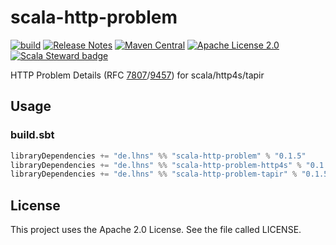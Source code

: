 # scala-http-problem

[![build](https://github.com/lhns/scala-http-problem/actions/workflows/build.yml/badge.svg)](https://github.com/lhns/scala-http-problem/actions/workflows/build.yml)
[![Release Notes](https://img.shields.io/github/release/lhns/scala-http-problem.svg?maxAge=3600)](https://github.com/lhns/scala-http-problem/releases/latest)
[![Maven Central](https://img.shields.io/maven-central/v/de.lhns/scala-http-problem_3)](https://search.maven.org/artifact/de.lhns/scala-http-problem_3)
[![Apache License 2.0](https://img.shields.io/github/license/lhns/scala-http-problem.svg?maxAge=3600)](https://www.apache.org/licenses/LICENSE-2.0)
[![Scala Steward badge](https://img.shields.io/badge/Scala_Steward-helping-blue.svg?style=flat&logo=data:image/png;base64,iVBORw0KGgoAAAANSUhEUgAAAA4AAAAQCAMAAAARSr4IAAAAVFBMVEUAAACHjojlOy5NWlrKzcYRKjGFjIbp293YycuLa3pYY2LSqql4f3pCUFTgSjNodYRmcXUsPD/NTTbjRS+2jomhgnzNc223cGvZS0HaSD0XLjbaSjElhIr+AAAAAXRSTlMAQObYZgAAAHlJREFUCNdNyosOwyAIhWHAQS1Vt7a77/3fcxxdmv0xwmckutAR1nkm4ggbyEcg/wWmlGLDAA3oL50xi6fk5ffZ3E2E3QfZDCcCN2YtbEWZt+Drc6u6rlqv7Uk0LdKqqr5rk2UCRXOk0vmQKGfc94nOJyQjouF9H/wCc9gECEYfONoAAAAASUVORK5CYII=)](https://scala-steward.org)

HTTP Problem Details (RFC [7807](https://datatracker.ietf.org/doc/html/rfc7807)/[9457](https://datatracker.ietf.org/doc/html/rfc9457)) for scala/http4s/tapir

## Usage

### build.sbt

```sbt
libraryDependencies += "de.lhns" %% "scala-http-problem" % "0.1.5"
libraryDependencies += "de.lhns" %% "scala-http-problem-http4s" % "0.1.5"
libraryDependencies += "de.lhns" %% "scala-http-problem-tapir" % "0.1.5"
```

## License

This project uses the Apache 2.0 License. See the file called LICENSE.
